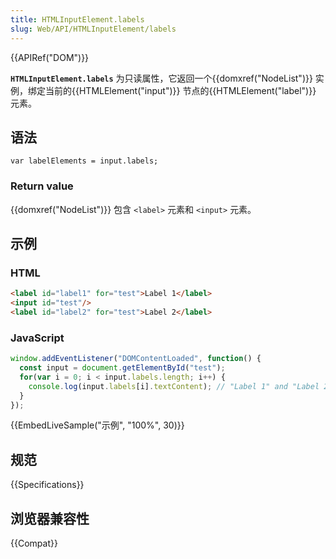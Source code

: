```yaml
---
title: HTMLInputElement.labels
slug: Web/API/HTMLInputElement/labels
---
```


{{APIRef("DOM")}}

**`HTMLInputElement.labels`** 为只读属性，它返回一个{{domxref("NodeList")}} 实例，绑定当前的{{HTMLElement("input")}} 节点的{{HTMLElement("label")}} 元素。

## 语法

```plain
var labelElements = input.labels;
```

### Return value

{{domxref("NodeList")}} 包含 `<label>` 元素和 `<input>` 元素。

## 示例

### HTML

```html
<label id="label1" for="test">Label 1</label>
<input id="test"/>
<label id="label2" for="test">Label 2</label>
```

### JavaScript

```js
window.addEventListener("DOMContentLoaded", function() {
  const input = document.getElementById("test");
  for(var i = 0; i < input.labels.length; i++) {
    console.log(input.labels[i].textContent); // "Label 1" and "Label 2"
  }
});
```

{{EmbedLiveSample("示例", "100%", 30)}}

## 规范

{{Specifications}}

## 浏览器兼容性

{{Compat}}
